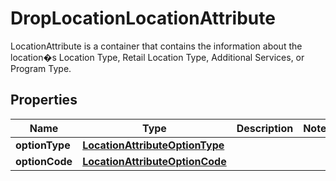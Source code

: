 

# DropLocationLocationAttribute

LocationAttribute is a container that contains the information about the location�s Location Type, Retail Location Type, Additional Services, or Program Type.

## Properties

| Name | Type | Description | Notes |
|------------ | ------------- | ------------- | -------------|
|**optionType** | [**LocationAttributeOptionType**](LocationAttributeOptionType.md) |  |  |
|**optionCode** | [**LocationAttributeOptionCode**](LocationAttributeOptionCode.md) |  |  |



